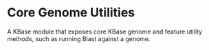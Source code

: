 

Core Genome Utilities
===========================

A KBase module that exposes core KBase genome and feature utility methods, such as 
running Blast against a genome.

